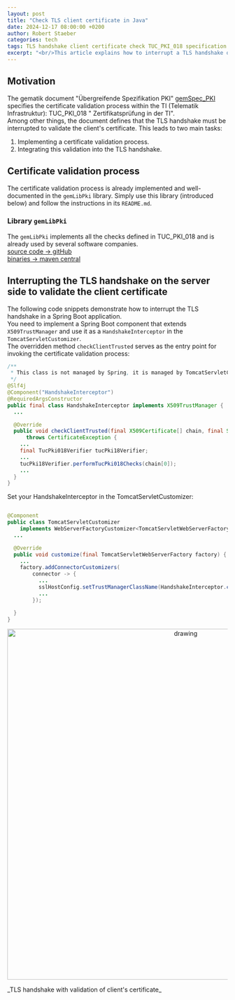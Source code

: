 ```yaml
---
layout: post
title: "Check TLS client certificate in Java"
date: 2024-12-17 08:00:00 +0200
author: Robert Staeber
categories: tech
tags: TLS handshake client certificate check TUC_PKI_018 specification Java
excerpt: "<br/>This article explains how to interrupt a TLS handshake on the server side (using Java and Spring Boot) to validate the client's certificate and, if necessary, abort the handshake. The certificate validation process adheres to the specifications provided by Gematik. The Java library introduced in this article implements this validation and is already in use by several software companies. <br/><br/>"
---
```


## Motivation

The gematik document "Übergreifende Spezifikation
PKI" [gemSpec_PKI](https://gemspec.gematik.de/docs/gemSpec/gemSpec_PKI/latest/) specifies the
certificate validation process within the TI (Telematik Infrastruktur): TUC_PKI_018 "
Zertifikatsprüfung in der TI".<br/>
Among other things, the document defines that the TLS handshake must be interrupted to validate the
client's certificate.
This leads to two main tasks:

1. Implementing a certificate validation process.
2. Integrating this validation into the TLS handshake.

## Certificate validation process

The certificate validation process is already implemented and well-documented in the `gemLibPki`
library.
Simply use this library (introduced below) and follow the instructions in its `README.md`.

### Library `gemLibPki`

The `gemLibPki` implements all the checks defined in TUC_PKI_018 and is already used by several
software companies.<br/>
[source code -> gitHub](https://github.com/gematik/ref-GemLibPki)<br/>
[binaries -> maven central](https://search.maven.org/artifact/de.gematik.pki/gemlibpki)<br/>

## Interrupting the TLS handshake on the server side to validate the client certificate

The following code snippets demonstrate how to interrupt the TLS handshake in a Spring Boot
application. <br/>
You need to implement a Spring Boot component that extends `X509TrustManager` and use it as
a `HandshakeInterceptor` in the `TomcatServletCustomizer`.<br/>
The overridden method `checkClientTrusted` serves as the entry point for invoking the certificate
validation process:

```java
/**
 * This class is not managed by Spring, it is managed by TomcatServletCustomizer...
 */
@Slf4j
@Component("HandshakeInterceptor")
@RequiredArgsConstructor
public final class HandshakeInterceptor implements X509TrustManager { 
  ...

  @Override
  public void checkClientTrusted(final X509Certificate[] chain, final String authType)
      throws CertificateException {
    ...
    final TucPki018Verifier tucPki18Verifier;
    ...
    tucPki18Verifier.performTucPki018Checks(chain[0]);
    ...
  }
}
```

Set your HandshakeInterceptor in the TomcatServletCustomizer:

```java

@Component
public class TomcatServletCustomizer
    implements WebServerFactoryCustomizer<TomcatServletWebServerFactory> {
  ...

  @Override
  public void customize(final TomcatServletWebServerFactory factory) {
    ...
    factory.addConnectorCustomizers(
        connector -> {
          ...
          sslHostConfig.setTrustManagerClassName(HandshakeInterceptor.class.getCanonicalName());
          ...
        });

  }
}
```

<p align="center">
<img src="{{ site.baseurl }}/assets/img/241217-checkTLScert/tls-TLS_Handshake_with_Validation_of_Client_s_Certificate.png" alt="drawing" width="800"/>
</p>
_TLS handshake with validation of client's certificate_
<!-- 
@startuml
title TLS Handshake with Validation of Client's Certificate

actor Client as C
participant Server as S
participant "Handshake Interceptor\n(X509TrustManager)" as HI
participant "Certificate Validation\nProcess (gemLibPki)" as CVP

C -> S: Initiate TLS handshake
S -> HI: Handshake Interceptor invoked
HI -> CVP: Validate client certificate (TUC_PKI_018)
CVP --> HI: Certificate valid
HI -> S: Continue handshake
S -> C: TLS handshake complete (Secure session established)

alt Certificate invalid
CVP --> HI: Certificate invalid
HI -> S: Abort handshake
S -> C: Handshake failed
end
@enduml
-->

### Example implementation on gitHub

The PKI testsuite published by gematik, includes a "System Under Test Server
Simulator" ([gitHub -> pkits-sut-server-sim](https://github.com/gematik/app-PkiTestsuite/tree/main/pkits-sut-server-sim))
that interrupts the TLS handshake to validate the client's certificate. The simulator uses
the `gemLibPki` library to
perform the required validation.<br/>


---

## About the author

Robert Stäber is a software engineer for more than 20 years. He joined the gematik in 2016 and is
member of the product team `IDM (Identity Management)` and the `Chapter Identity & Security` as
well.

---
